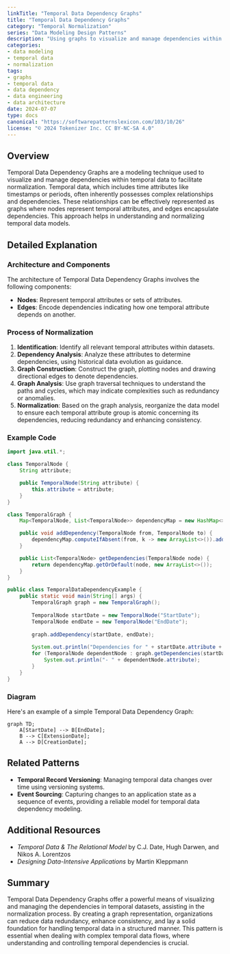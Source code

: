 ```yaml
---
linkTitle: "Temporal Data Dependency Graphs"
title: "Temporal Data Dependency Graphs"
category: "Temporal Normalization"
series: "Data Modeling Design Patterns"
description: "Using graphs to visualize and manage dependencies within temporal data for normalization."
categories:
- data modeling
- temporal data
- normalization
tags:
- graphs
- temporal data
- data dependency
- data engineering
- data architecture
date: 2024-07-07
type: docs
canonical: "https://softwarepatternslexicon.com/103/10/26"
license: "© 2024 Tokenizer Inc. CC BY-NC-SA 4.0"
---
```



## Overview

Temporal Data Dependency Graphs are a modeling technique used to visualize and manage dependencies within temporal data to facilitate normalization. Temporal data, which includes time attributes like timestamps or periods, often inherently possesses complex relationships and dependencies. These relationships can be effectively represented as graphs where nodes represent temporal attributes, and edges encapsulate dependencies. This approach helps in understanding and normalizing temporal data models.

## Detailed Explanation

### Architecture and Components

The architecture of Temporal Data Dependency Graphs involves the following components:
- **Nodes**: Represent temporal attributes or sets of attributes.
- **Edges**: Encode dependencies indicating how one temporal attribute depends on another.

### Process of Normalization

1. **Identification**: Identify all relevant temporal attributes within datasets.
2. **Dependency Analysis**: Analyze these attributes to determine dependencies, using historical data evolution as guidance.
3. **Graph Construction**: Construct the graph, plotting nodes and drawing directional edges to denote dependencies.
4. **Graph Analysis**: Use graph traversal techniques to understand the paths and cycles, which may indicate complexities such as redundancy or anomalies.
5. **Normalization**: Based on the graph analysis, reorganize the data model to ensure each temporal attribute group is atomic concerning its dependencies, reducing redundancy and enhancing consistency.

### Example Code

```java
import java.util.*;

class TemporalNode {
    String attribute;

    public TemporalNode(String attribute) {
        this.attribute = attribute;
    }
}

class TemporalGraph {
    Map<TemporalNode, List<TemporalNode>> dependencyMap = new HashMap<>();

    public void addDependency(TemporalNode from, TemporalNode to) {
        dependencyMap.computeIfAbsent(from, k -> new ArrayList<>()).add(to);
    }

    public List<TemporalNode> getDependencies(TemporalNode node) {
        return dependencyMap.getOrDefault(node, new ArrayList<>());
    }
}

public class TemporalDataDependencyExample {
    public static void main(String[] args) {
        TemporalGraph graph = new TemporalGraph();
        
        TemporalNode startDate = new TemporalNode("StartDate");
        TemporalNode endDate = new TemporalNode("EndDate");
        
        graph.addDependency(startDate, endDate);
        
        System.out.println("Dependencies for " + startDate.attribute + ": ");
        for (TemporalNode dependentNode : graph.getDependencies(startDate)) {
            System.out.println("- " + dependentNode.attribute);
        }
    }
}
```

### Diagram

Here's an example of a simple Temporal Data Dependency Graph:

```mermaid
graph TD;
    A[StartDate] --> B[EndDate];
    B --> C[ExtensionDate];
    A --> D[CreationDate];
```

## Related Patterns

- **Temporal Record Versioning**: Managing temporal data changes over time using versioning systems.
- **Event Sourcing**: Capturing changes to an application state as a sequence of events, providing a reliable model for temporal data dependency modeling.

## Additional Resources

- *Temporal Data & The Relational Model* by C.J. Date, Hugh Darwen, and Nikos A. Lorentzos
- *Designing Data-Intensive Applications* by Martin Kleppmann

## Summary

Temporal Data Dependency Graphs offer a powerful means of visualizing and managing the dependencies in temporal datasets, assisting in the normalization process. By creating a graph representation, organizations can reduce data redundancy, enhance consistency, and lay a solid foundation for handling temporal data in a structured manner. This pattern is essential when dealing with complex temporal data flows, where understanding and controlling temporal dependencies is crucial.
